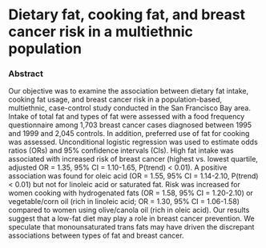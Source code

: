 # Dietary fat, cooking fat, and breast cancer risk in a multiethnic population

### Abstract

Our objective was to examine the association between dietary fat intake, cooking fat usage, and breast cancer risk in a population-based, multiethnic, case-control study conducted in the San Francisco Bay area. Intake of total fat and types of fat were assessed with a food frequency questionnaire among 1,703 breast cancer cases diagnosed between 1995 and 1999 and 2,045 controls. In addition, preferred use of fat for cooking was assessed. Unconditional logistic regression was used to estimate odds ratios (ORs) and 95% confidence intervals (CIs). High fat intake was associated with increased risk of breast cancer (highest vs. lowest quartile, adjusted OR = 1.35, 95% CI = 1.10-1.65, P(trend) &lt; 0.01). A positive association was found for oleic acid (OR = 1.55, 95% CI = 1.14-2.10, P(trend) &lt; 0.01) but not for linoleic acid or saturated fat. Risk was increased for women cooking with hydrogenated fats (OR = 1.58, 95% CI = 1.20-2.10) or vegetable/corn oil (rich in linoleic acid; OR = 1.30, 95% CI = 1.06-1.58) compared to women using olive/canola oil (rich in oleic acid). Our results suggest that a low-fat diet may play a role in breast cancer prevention. We speculate that monounsaturated trans fats may have driven the discrepant associations between types of fat and breast cancer.